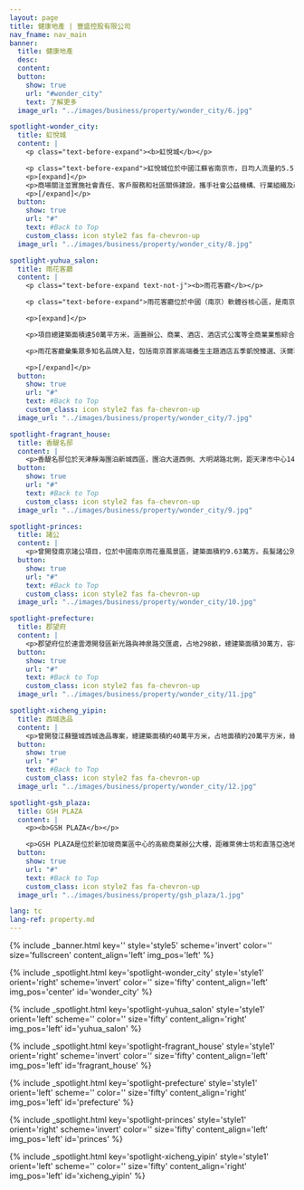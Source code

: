 ```yaml
---
layout: page
title: 健康地產 | 豐盛控股有限公司
nav_fname: nav_main
banner:
  title: 健康地產
  desc:
  content:
  button:
    show: true
    url: "#wonder_city"
    text: 了解更多
  image_url: "../images/business/property/wonder_city/6.jpg"

spotlight-wonder_city:
  title: 虹悅城
  content: |
    <p class="text-before-expand"><b>虹悅城</b></p>

    <p class="text-before-expand">虹悅城位於中國江蘇省南京市，日均人流量約5.5萬人次，總建築面積為10萬平方米，是南京地區最具影響力的商場之一。商場集購物、餐飲、休閒、娛樂等業態於一體，定位於國際化、年輕化、時尚化的品牌形象，突出家庭與親子消費，擁有多個優質租戶。</p>
    <p>[expand]</p>
    <p>商場關注並實施社會責任、客戶服務和社區關係建設，攜手社會公益機構、行業組織及政府部門舉辦各類公益活動；實施不同樓層個性化服務內容，如以兒童為物件的樓層，為家長提供等候、照料便利服務；在中心舞臺舉辦各類文化特色演出活動，給消費者更好的購物休閒體驗。 </p>
    <p>[/expand]</p>
  button:
    show: true
    url: "#"
    text: #Back to Top
    custom_class: icon style2 fas fa-chevron-up
  image_url: "../images/business/property/wonder_city/8.jpg"

spotlight-yuhua_salon:
  title: 雨花客廳
  content: |
    <p class="text-before-expand text-not-j"><b>雨花客廳</b></p>

    <p class="text-before-expand">雨花客廳位於中國（南京）軟體谷核心區，是南京首個集雙地鐵站交通、低碳綠色環保消費環境、都市田園購物體驗等優勢於一體的總部式園區項目，也是豐盛控股探索中醫健康生活方式、實施中醫藥人才培養、中醫健康技術及專案孵化的重要載體。</p>

    <p>[expand]</p>

    <p>項目總建築面積達50萬平方米，涵蓋辦公、商業、酒店、酒店式公寓等全商業業態綜合片區。雨花客廳區域建築設計及施工運行採用了地源熱泵、置換新風、PM2.5空氣淨化等多項低碳節能技術，確保室內四季恒溫、恒濕、恒氧，實現了辦公環境的人體最舒適範圍控制，同時可有效減少30%的能耗，大幅降低碳排放。</p>

    <p>雨花客廳彙集眾多知名品牌入駐，包括南京首家高端養生主題酒店五季凱悅臻選、沃爾瑪山姆會員店、運動品牌迪卡儂、英皇健身俱樂部、洛克體育公園等。項目持續推動融入醫療、美容、保健、飲食、起居、運動、展覽、教育等以“健康”為主題的各項服務，傾力打造獨特的中式健康生活方式體驗基地，為消費者帶來更高品質的生活服務和獨特體驗。 </p>

    <p>[/expand]</p>
  button:
    show: true
    url: "#"
    text: #Back to Top
    custom_class: icon style2 fas fa-chevron-up
  image_url: "../images/business/property/wonder_city/7.jpg"

spotlight-fragrant_house:
  title: 香醍名邸
  content: |
    <p>香醍名邸位於天津靜海團泊新城西區，團泊大道西側、大明湖路北側，距天津市中心14公里。專案土地面積12.01萬平方米，用地規劃建築面積14.41萬平方米。專案規劃分為四期，包括別墅、小高層、洋房、業主會所等產品，自2014年起陸續交付。項目周邊醫療、教育、體育、康養、地鐵等配套資源完善，具備良好的宜居潛力。</p>
  button:
    show: true
    url: "#"
    text: #Back to Top
    custom_class: icon style2 fas fa-chevron-up
  image_url: "../images/business/property/wonder_city/9.jpg"

spotlight-princes:
  title: 諸公
  content: |
    <p>曾開發南京諸公項目，位於中國南京雨花臺風景區，建築面積約9.63萬方。長髮諸公別具匠心打造了民國風格的社區，引用西方古典形式與近代工業設計結合的思潮，加入了中國傳統“天人合一”等思想觀念。整個專案有著豐富的自然資源，在規劃中充分利用山高林密的自然條件，使建築與自然融為一體，給業主提供極強的居住私密性。</p>
  button:
    show: true
    url: "#"
    text: #Back to Top
    custom_class: icon style2 fas fa-chevron-up
  image_url: "../images/business/property/wonder_city/10.jpg"

spotlight-prefecture:
  title: 郡望府
  content: |
    <p>郡望府位於連雲港開發區新光路與神泉路交匯處，占地298畝，總建築面積30萬方，容積率僅為1.36，由56棟花園電梯洋房組成，高綠化率。樓盤採用五重園林綠化手法以及自然堆坡的三維空間佈局，著力營造綠意盎然的人居環境。專案榮膺江蘇省綠化工程品質最高獎“揚子杯”、連雲港開發企業信用考評最高等級A級、連雲港市優質工程、連雲港首家星級智慧安防社區等眾多榮譽。</p>
  button:
    show: true
    url: "#"
    text: #Back to Top
    custom_class: icon style2 fas fa-chevron-up
  image_url: "../images/business/property/wonder_city/11.jpg"

spotlight-xicheng_yipin:
  title: 西城逸品
  content: |
    <p>曾開發江蘇鹽城西城逸品專案，總建築面積約40萬平方米，占地面積約20萬平方米，綠化率高達46%，由33幢風格簡約的景觀建築組成，約 2000餘戶，是一座大型水岸園林生活社區。建築立面採用大方簡約的設計思想，最簡潔的線條勾勒出完整的建築格調，給人們帶來視覺新享受。明快的建築立面造型強調層次感和節奏感，開闊的樓間距保證景觀視野，營造出優美的城市天際線。 </p>
  button:
    show: true
    url: "#"
    text: #Back to Top
    custom_class: icon style2 fas fa-chevron-up
  image_url: "../images/business/property/wonder_city/12.jpg"

spotlight-gsh_plaza:
  title: GSH PLAZA
  content: |
    <p><b>GSH PLAZA</b></p>

    <p>GSH PLAZA是位於新加坡商業區中心的高級商業辦公大樓，距離萊佛士坊和直落亞逸地鐵站僅幾分鐘的路程。GSH Plaza樓高 28 層，共有 259 個寫字樓單位及兩層零售空間，既有零活高效的商業營運空間，同時集零售及品味生活於一體，令工作及生活完美平衡，是未來商業社區的典範。</p>
  button:
    show: true
    url: "#"
    text: #Back to Top
    custom_class: icon style2 fas fa-chevron-up
  image_url: "../images/business/property/gsh_plaza/1.jpg"

lang: tc
lang-ref: property.md
---
```


<!-- Welcome Banner -->

{% include _banner.html key='' style='style5' scheme='invert' color='' size='fullscreen' content_align='left' img_pos='left' %}

<!-- Properties -->

{% include _spotlight.html key='spotlight-wonder_city' style='style1' orient='right' scheme='invert' color='' size='fifty' content_align='left' img_pos='center' id='wonder_city' %}

{% include _spotlight.html key='spotlight-yuhua_salon' style='style1' orient='left' scheme='' color='' size='fifty' content_align='right' img_pos='left' id='yuhua_salon' %}

{% include _spotlight.html key='spotlight-fragrant_house' style='style1' orient='right' scheme='invert' color='' size='fifty' content_align='left' img_pos='left' id='fragrant_house' %}

{% include _spotlight.html key='spotlight-prefecture' style='style1' orient='left' scheme='' color='' size='fifty' content_align='right' img_pos='left' id='prefecture' %}

{% include _spotlight.html key='spotlight-princes' style='style1' orient='right' scheme='invert' color='' size='fifty' content_align='left' img_pos='left' id='princes' %}

{% include _spotlight.html key='spotlight-xicheng_yipin' style='style1' orient='left' scheme='' color='' size='fifty' content_align='right' img_pos='left' id='xicheng_yipin' %}
